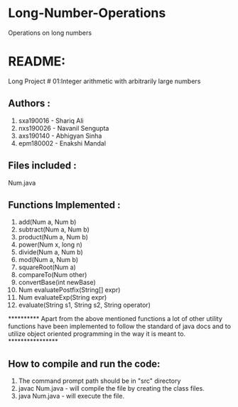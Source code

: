# Long-Number-Operations
Operations on long numbers

README:
======

Long Project # 01:Integer arithmetic with arbitrarily large numbers

Authors : 
----------------- 
 1) sxa190016 - Shariq Ali
 2) nxs190026 - Navanil Sengupta
 3) axs190140 - Abhigyan Sinha
 4) epm180002 - Enakshi Mandal

Files included :
--------------------
 Num.java

Functions Implemented :
-------------------------------
1) add(Num a, Num b)
2) subtract(Num a, Num b)
3) product(Num a, Num b)
4) power(Num x, long n)
5) divide(Num a, Num b)
6) mod(Num a, Num b)
7) squareRoot(Num a)
8) compareTo(Num other)
9) convertBase(int newBase)
10) Num evaluatePostfix(String[] expr)
11) Num evaluateExp(String expr)
12) evaluate(String s1, String s2, String operator)

********** Apart from the above mentioned functions a lot of other utility functions have been implemented to follow the standard of java docs and to utilize object oriented programming in the way it is meant to. ****************

How to compile and run the code:
-------------------------------
 1) The command prompt path should be in "src" directory
 2) javac Num.java - will compile the file by creating the class files.
 3) java Num.java - will execute the file.
